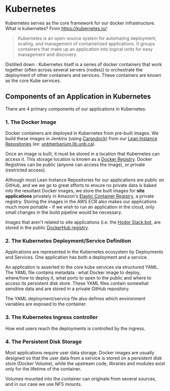 # Kubernetes
Kubernetes serves as the core framework for our docker infrastructure. What is kubernetes? From https://kubernetes.io/:

> Kubernetes is an open-source system for automating deployment, scaling, and management of containerized applications. It groups containers that make up an application into
logical units for easy management and discovery.

Distilled down : Kubernetes itself is a series of docker containers that work together (often across several servers (nodes)) to orchestrate the deployment of other containers and services. These containers are known as the core Kube services.

## Components of an Application in Kubernetes
There are 4 primary components of our applications in Kubernetes:

### 1. The Docker Image
Docker containers are deployed in Kubernetes from pre-built images. We build these images in Jenkins (using [Cargodock](https://github.com/unb-libraries/CargoDock/tree/kubernetes)) from our [Lean Instance Repositories](LeanRepository.md) (ex: [unbherbarium.lib.unb.ca](https://github.com/unb-libraries/unbherbarium.lib.unb.ca)).

Once an image is built, it must be stored in a location that Kubernetes can access it. This storage location is known as a [Docker Registry](https://docs.docker.com/registry/). Docker Registries can be public (anyone can access the image), or private (restricted access).

Although most Lean Instance Repositories for our applications are public on GitHub, and we we go to great efforts to ensure no private data is baked into the resultant Docker images, we store the built images for **site applications** privately in Amazon's [Elastic Container Registry](https://aws.amazon.com/ecr/), a private registry. Storing the images in the AWS ECR also makes our applications much more portable - if we wish to run an application in the cloud, only small changes in the build pipeline would be necessary.

Images that aren't related to site applications (i.e. the [Hodor Slack bot](https://hub.docker.com/r/jacobsanford/slack-hodor/), are stored in the public [DockerHub registry](https://hub.docker.com/).

### 2. The Kubernetes Deployment/Service Definition
Applications are represented in the Kubernetes ecosystem by Deployments and Services. One application has both a deployment and a service.

An application is asserted to the core kube services via structured YAML. The YAML file contains metadata : what Docker image to deploy, where/how to deploy it, what ports to open to the public and where to access its persistent disk store. These YAML files contain somewhat sensitive data and are stored in a private GitHub repository.

The YAML deployment/service file also defines which environment variables are exposed to the container.

### 3. The Kubernetes Ingress controller
How end users reach the deployments is controlled by the ingress.

### 4. The Persistent Disk Storage
Most applications require user data storage. Docker images are usually designed so that the user data from a service is stored on a persistent disk store (Docker Volume), while the upstream code, libraries and modules exist only for the lifetime of the container.

Volumes mounted into the container can originate from several sources, and in our case we use NFS mounts.
